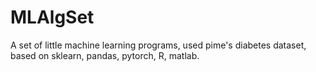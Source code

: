 # MLAlgSet
A set of little machine learning programs, used pime's diabetes dataset, based on sklearn, pandas, pytorch, R, matlab.
